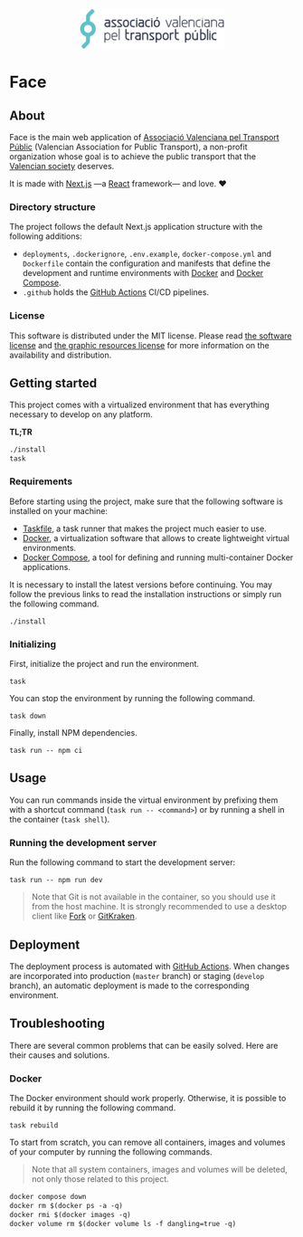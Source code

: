 <p align="center"><a href="https://avptp.org"><img src="src/images/imagotype.svg" height="70px"></a></p>

# Face

## About

Face is the main web application of [Associació Valenciana pel Transport Públic](https://avptp.org) (Valencian Association for Public Transport), a non-profit organization whose goal is to achieve the public transport that the [Valencian society](https://en.wikipedia.org/wiki/Valencian_Community) deserves.

It is made with [Next.js](https://nextjs.org) —a [React](https://reactjs.org) framework— and love. ❤

### Directory structure

The project follows the default Next.js application structure with the following additions:

- `deployments`, `.dockerignore`, `.env.example`, `docker-compose.yml` and `Dockerfile` contain the configuration and manifests that define the development and runtime environments with [Docker](https://www.docker.com) and [Docker Compose](https://docs.docker.com/compose).
- `.github` holds the [GitHub Actions](https://github.com/features/actions) CI/CD pipelines.

### License

This software is distributed under the MIT license. Please read [the software license](license.md) and [the graphic resources license](src/images/license.md) for more information on the availability and distribution.

## Getting started

This project comes with a virtualized environment that has everything necessary to develop on any platform.

**TL;TR**

```Shell
./install
task
```

### Requirements

Before starting using the project, make sure that the following software is installed on your machine:

- [Taskfile](https://taskfile.dev/#/installation), a task runner that makes the project much easier to use.
- [Docker](https://docs.docker.com/engine/install), a virtualization software that allows to create lightweight virtual environments.
- [Docker Compose](https://docs.docker.com/compose/install/), a tool for defining and running multi-container Docker applications.

It is necessary to install the latest versions before continuing. You may follow the previous links to read the installation instructions or simply run the following command.

```Shell
./install
```

### Initializing

First, initialize the project and run the environment.

```Shell
task
```

You can stop the environment by running the following command.

```Shell
task down
```

Finally, install NPM dependencies.

```Shell
task run -- npm ci
```

## Usage

You can run commands inside the virtual environment by prefixing them with a shortcut command (`task run -- <command>`) or by running a shell in the container (`task shell`).

### Running the development server

Run the following command to start the development server:

```Shell
task run -- npm run dev
```

> Note that Git is not available in the container, so you should use it from the host machine. It is strongly recommended to use a desktop client like [Fork](https://git-fork.com) or [GitKraken](https://www.gitkraken.com).

## Deployment

The deployment process is automated with [GitHub Actions](https://github.com/features/actions). When changes are incorporated into production (`master` branch) or staging (`develop` branch), an automatic deployment is made to the corresponding environment.

## Troubleshooting

There are several common problems that can be easily solved. Here are their causes and solutions.

### Docker

The Docker environment should work properly. Otherwise, it is possible to rebuild it by running the following command.

```Shell
task rebuild
```

To start from scratch, you can remove all containers, images and volumes of your computer by running the following commands.

> Note that all system containers, images and volumes will be deleted, not only those related to this project.

```Shell
docker compose down
docker rm $(docker ps -a -q)
docker rmi $(docker images -q)
docker volume rm $(docker volume ls -f dangling=true -q)
```
